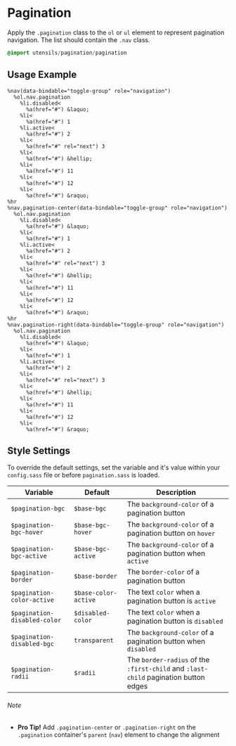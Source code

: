 
# Pagination
Apply the `.pagination` class to the `ol` or `ul` element to
represent pagination navigation. The list should contain the `.nav` class.

```sass
@import utensils/pagination/pagination
```

## Usage Example

<!--~ markup/pagination.html.haml -->
```haml
%nav(data-bindable="toggle-group" role="navigation")
  %ol.nav.pagination
    %li.disabled<
      %a(href="#") &laquo;
    %li<
      %a(href="#") 1
    %li.active<
      %a(href="#") 2
    %li<
      %a(href="#" rel="next") 3
    %li<
      %a(href="#") &hellip;
    %li<
      %a(href="#") 11
    %li<
      %a(href="#") 12
    %li<
      %a(href="#") &raquo;
%hr
%nav.pagination-center(data-bindable="toggle-group" role="navigation")
  %ol.nav.pagination
    %li.disabled<
      %a(href="#") &laquo;
    %li<
      %a(href="#") 1
    %li.active<
      %a(href="#") 2
    %li<
      %a(href="#" rel="next") 3
    %li<
      %a(href="#") &hellip;
    %li<
      %a(href="#") 11
    %li<
      %a(href="#") 12
    %li<
      %a(href="#") &raquo;
%hr
%nav.pagination-right(data-bindable="toggle-group" role="navigation")
  %ol.nav.pagination
    %li.disabled<
      %a(href="#") &laquo;
    %li<
      %a(href="#") 1
    %li.active<
      %a(href="#") 2
    %li<
      %a(href="#" rel="next") 3
    %li<
      %a(href="#") &hellip;
    %li<
      %a(href="#") 11
    %li<
      %a(href="#") 12
    %li<
      %a(href="#") &raquo;
```
<!-- end -->

## Style Settings
To override the default settings, set the variable and it's value
within your `config.sass` file or before `pagination.sass` is loaded.

Variable                     | Default               | Description
---------------------------- | --------------------- | -------------------------------------------
`$pagination-bgc`            | `$base-bgc`           | The `background-color` of a pagination button
`$pagination-bgc-hover`      | `$base-bgc-hover`     | The `background-color` of a pagination button on `hover`
`$pagination-bgc-active`     | `$base-bgc-active`    | The `background-color` of a pagination button when `active`
`$pagination-border`         | `$base-border`        | The `border-color` of a pagination button
`$pagination-color-active`   | `$base-color-active`  | The text `color` when a pagination button is `active`
`$pagination-disabled-color` | `$disabled-color`     | The text `color` when a pagination button is `disabled`
`$pagination-disabled-bgc`   | `transparent`         | The `background-color` of a pagination button when `disabled`
`$pagination-radii`          | `$radii`              | The `border-radius` of the `:first-child` and `:last-child` pagination button edges


###### Note
- **Pro Tip!** Add `.pagination-center` or `.pagination-right` on the `.pagination` container's `parent` (`nav`) element to change the alignment

